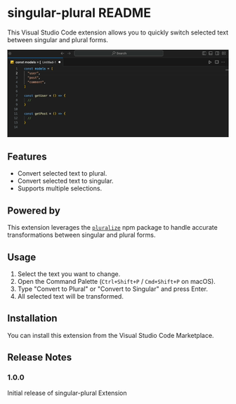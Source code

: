 # singular-plural README

This Visual Studio Code extension allows you to quickly switch selected text between singular and plural forms. 

![](https://github.com/desmondhiew00/vscode-singular-plural/blob/main/images/demo.gif)

## Features
- Convert selected text to plural.
- Convert selected text to singular.
- Supports multiple selections.

## Powered by
This extension leverages the [`pluralize`](https://www.npmjs.com/package/pluralize) npm package to handle accurate transformations between singular and plural forms.

## Usage
1. Select the text you want to change.
2. Open the Command Palette (`Ctrl+Shift+P` / `Cmd+Shift+P` on macOS).
3. Type "Convert to Plural" or "Convert to Singular" and press Enter.
4. All selected text will be transformed.

## Installation
You can install this extension from the Visual Studio Code Marketplace.

## Release Notes

### 1.0.0

Initial release of singular-plural Extension
